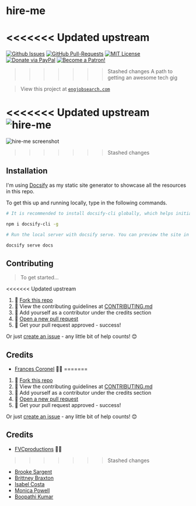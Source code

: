 # hire-me

<<<<<<< Updated upstream
=======
[![Github Issues](https://img.shields.io/github/issues/FrancesCoronel/hire-me.svg?style=flat-square)](https://github.com/FrancesCoronel/hire-me/issues) [![GitHub Pull-Requests](https://img.shields.io/github/issues-pr/FrancesCoronel/hire-me.svg?style=flat-square)](https://github.com/FrancesCoronel/hire-me/pulls) [![MIT License](https://img.shields.io/:license-mit-blue.svg?style=flat-square)](http://badges.mit-license.org) [![Donate via PayPal](https://img.shields.io/badge/Donate-PayPal-blue.svg?style=flat-square)](http://paypal.me/fvcproductions) [![Become a Patron!](https://img.shields.io/badge/Patreon-Become%20a%20Patron!-orange.svg?style=flat-square)](https://www.patreon.com/fvcproductions)

>>>>>>> Stashed changes
A path to getting an awesome tech gig

> View this project at [`engjobsearch.com`](https://engjobsearch.com)

<<<<<<< Updated upstream
![hire-me](https://i.imgur.com/J1fCB2I.png)
=======
![hire-me screenshot](docs/_images/)
>>>>>>> Stashed changes

## Installation

I'm using [Docsify](https://docsify.js.org/) as my static site generator to showcase all the resources in this repo.

To get this up and running locally, type in the following commands.

```bash
# It is recommended to install docsify-cli globally, which helps initializing and previewing the website locally.

npm i docsify-cli -g

# Run the local server with docsify serve. You can preview the site in your browser on http://localhost:3000.

docsify serve docs
```

## Contributing

> To get started...

<<<<<<< Updated upstream
1.  🍴 [Fork this repo](https://github.com/francescoronel/hire-me#fork-destination-box)
2.  🔨 View the contributing guidelines at [CONTRIBUTING.md](/CONTRIBUTING.md)
3.  👥 Add yourself as a contributor under the credits section
4.  🔧 [Open a new pull request](https://github.com/francescoronel/hire-me/compare)
5.  🎉 Get your pull request approved - success!

Or just [create an issue](https://github.com/francescoronel/hire-me/issues) - any little bit of help counts! 😊

## Credits

- [Frances Coronel](http://francescoronel.com) 🍫🍓
=======
1.  🍴 [Fork this repo](https://github.com/FrancesCoronel/hire-me#fork-destination-box)
2.  🔨 View the contributing guidelines at [CONTRIBUTING.md](/CONTRIBUTING.md)
3.  👥 Add yourself as a contributor under the credits section
4.  🔧 [Open a new pull request](https://github.com/FrancesCoronel/hire-me/compare)
5.  🎉 Get your pull request approved - success!

Or just [create an issue](https://github.com/FrancesCoronel/hire-me/issues) - any little bit of help counts! 😊

## Credits

- [FVCproductions](http://francescoronel.com) 🍫🍓
>>>>>>> Stashed changes
- [Brooke Sargent](https://github.com/brookesargent)
- [Brittney Braxton](https://github.com/mintii)
- [Isabel Costa](https://github.com/isabelcosta)
- [Monica Powell](https://github.com/m0nica)
- [Boopathi Kumar](https://github.com/boopathikumar018)
